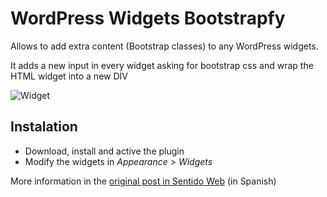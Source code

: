 # WordPress Widgets Bootstrapfy

Allows to add extra content (Bootstrap classes) to any WordPress widgets.

It adds a new input in every widget asking for bootstrap css and wrap the HTML widget into a new DIV

![Widget](http://sentidoweb.com/wp-content/uploads/2016/06/widget.png)

## Instalation

* Download, install and active the plugin
* Modify the widgets in *Appearance > Widgets*

More information in the [original post in Sentido Web](http://sentidoweb.com/2016/06/15/modificar-el-contenido-de-cualquier-widget-de-wordpress.php) (in Spanish)